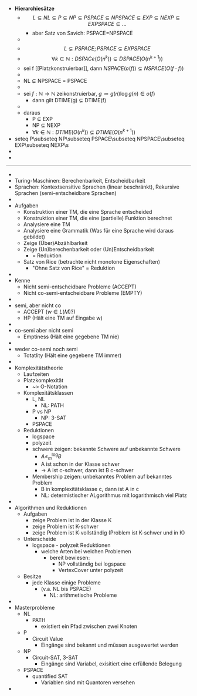 - **Hierarchiesätze**
	- $$L\subseteq NL\subseteq P\subseteq NP\subseteq PSPACE\subseteq NPSPACE\subseteq EXP\subseteq NEXP\subseteq EXPSPACE\subseteq...$$
		- aber Satz von Savich: PSPACE=NPSPACE
	-
	- $$L\subsetneq PSPACE;PSPACE\subsetneq EXPSPACE$$
	- $$\forall k\in\mathbb{N}:DSPACe\left(O\left(n^{k}\right)\right)\subsetneq DSPACE\left(O\left(n^{k+1}\right)\right)$$
	- sei f [[Platzkonstruierbar]], dann $NSPACE\left(o\left(f\right)\right)\subsetneq NSPACE\left(O\left(f\cdot f\right)\right)$
	-
	- NL $\subsetneq$ NPSPACE = PSPACE
	-
	- sei $f:\mathbb{N}\rightarrow\mathbb{N}$ zeikonstruierbar, $g\coloneqq g\left(n\right)\log g\left(n\right)\in o\left(f\right)$
		- dann gilt DTIME(g) $\subsetneq$ DTIME(f)
	-
	- daraus
		- P $\subsetneq$ EXP
		- NP $\subsetneq$ NEXP
		- $\forall k\in\mathbb{N}:DTIME\left(O\left(n^{k}\right)\right)\subsetneq DTIME\left(O\left(n^{k+1}\right)\right)$
- seteq P\subseteq NP\subseteq PSPACE\subseteq NPSPACE\subseteq EXP\subseteq NEXP\s
-
-
- ---
-
- Turing-Maschinen: Berechenbarkeit, Entscheidbarkeit
- Sprachen: Kontextsensitive Sprachen (linear beschränkt), Rekursive Sprachen (semi-entscheidbare Sprachen)
-
- Aufgaben
	- Konstruktion einer TM, die eine Sprache entscheided
	- Konstruktion einer TM, die eine (partielle) Funktion berechnet
	- Analysiere eine TM
	- Analysiere eine Grammatik (Was für eine Sprache wird daraus gebildet)
	- Zeige (Über)Abzählbarkeit
	- Zeige (Un)berechenbarkeit oder (Un)Entscheidbarkeit
		- = Reduktion
	- Satz von Rice (betrachte nicht monotone Eigenschaften)
		- "Ohne Satz von Rice" = Reduktion
-
- Kenne
	- Nicht semi-entscheidbare Probleme (ACCEPT)
	- Nicht co-semi-entscheidbare Probleme (EMPTY)
-
- semi, aber nicht co
	- ACCEPT ($w\in L\left(M\right)$?)
	- HP (Hält eine TM auf Eingabe w)
-
- co-semi aber nicht semi
	- Emptiness (Hält eine gegebene TM nie)
-
- weder co-semi noch semi
	- Totatlity (Hält eine gegebene TM immer)
-
- Komplexitätstheorie
	- Laufzeiten
	- Platzkomplexität
		- ~> O-Notation
	- Komplexitätsklassen
		- L, NL
			- NL: PATH
		- P vs NP
			- NP: 3-SAT
		- PSPACE
	- Reduktionen
		- logspace
		- polyzeit
		- schwere zeigen: bekannte Schwere auf unbekannte Schwere
			- $A\leq_{m}^{\log}B$
			- A ist schon in der Klasse schwer
			- -> A ist c-schwer, dann ist B c-schwer
		- Membership zeigen: unbekanntes Problem auf bekanntes Problem
			- B in komplexitätsklasse c, dann ist A in c
			- NL: determistischer ALgorithmus mit logarithmisch viel Platz
-
- Algorithmen und Reduktionen
	- Aufgaben
		- zeige Problem ist in der Klasse K
		- zeige Problem ist K-schwer
		- zeige Problem ist K-vollständig (Problem ist K-schwer und in K)
	- Unterscheide
		- logspace - polyzeit Reduktionen
			- welche Arten bei welchen Problemen
				- bereit bewiesen:
					- NP vollständig bei logspace
					- VertexCover unter polyzeit
	- Besitze
		- jede Klasse einige Probleme
			- (v.a. NL bis PSPACE)
				- NL: arithmetische Probleme
-
- Masterprobleme
	- NL
		- PATH
			- existiert ein Pfad zwischen zwei Knoten
	- P
		- Circuit Value
			- Eingänge sind bekannt und müssen ausgewertet werden
	- NP
		- Circuit-SAT, 3-SAT
			- Eingänge sind Variabel, exisitiert eine erfüllende Belegung
	- PSPACE
		- quantified SAT
			- Variablen sind mit Quantoren versehen
-